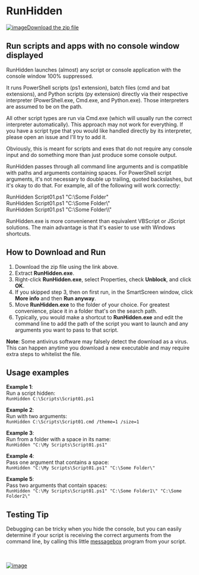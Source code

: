 # RunHidden

[![image](https://user-images.githubusercontent.com/79026235/152910441-59ba653c-5607-4f59-90c0-bc2851bf2688.png)Download the zip file](https://github.com/LesFerch/RunHidden/releases/download/1.1.1/RunHidden.zip)

## Run scripts and apps with no console window displayed

RunHidden launches (almost) any script or console application with the console window 100% suppressed.

It runs PowerShell scripts (ps1 extension), batch files (cmd and bat extensions), and Python scripts (py extension) directly via their respective interpreter (PowerShell.exe, Cmd.exe, and Python.exe). Those interpreters are assumed to be on the path.

All other script types are run via Cmd.exe (which will usually run the correct interpreter automatically). This approach may not work for everything. If you have a script type that you would like handled directly by its interpreter, please open an issue and I'll try to add it.

Obviously, this is meant for scripts and exes that do not require any console input and do something more than just produce some console output.

RunHidden passes through all command line arguments and is compatible with paths and arguments containing spaces. For PowerShell script arguments, it's not necessary to double up trailing, quoted backslashes, but it's okay to do that. For example, all of the following will work correctly:

RunHidden Script01.ps1 "C:\Some Folder"\
RunHidden Script01.ps1 "C:\Some Folder\\"\
RunHidden Script01.ps1 "C:\Some Folder\\\\"

RunHidden.exe is more convenienent than equivalent VBScript or JScript solutions. The main advantage is that it's easier to use with Windows shortcuts.

## How to Download and Run

1. Download the zip file using the link above.
2. Extract **RunHidden.exe**.
3. Right-click **RunHidden.exe**, select Properties, check **Unblock**, and click **OK**.
4. If you skipped step 3, then on first run, in the SmartScreen window, click **More info** and then **Run anyway**.
5. Move **RunHidden.exe** to the folder of your choice. For greatest convenience, place it in a folder that's on the search path.
6. Typically, you would make a shortcut to **RunHidden.exe** and edit the command line to add the path of the script you want to launch and any arguments you want to pass to that script.

**Note**: Some antivirus software may falsely detect the download as a virus. This can happen anytime you download a new executable and may require extra steps to whitelist the file.

## Usage examples

**Example 1**:\
Run a script hidden:\
`RunHidden C:\Scripts\Script01.ps1`

**Example 2**:\
Run with two arguments:\
`RunHidden C:\Scripts\Script01.cmd /theme=1 /size=1`

**Example 3**:\
Run from a folder with a space in its name:\
`RunHidden "C:\My Scripts\Script01.ps1"`

**Example 4**:\
Pass one argument that contains a space:\
`RunHidden "C:\My Scripts\Script01.ps1" "C:\Some Folder\"`

**Example 5**:\
Pass two arguments that contain spaces:\
`RunHidden "C:\My Scripts\Script01.ps1" "C:\Some Folder1\" "C:\Some Folder2\"`

## Testing Tip

Debugging can be tricky when you hide the console, but you can easily determine if your script is receiving the correct arguments from the command line, by calling this little [messagebox](https://github.com/cubiclesoft/messagebox-windows/tree/master) program from your script.

\
\
[![image](https://user-images.githubusercontent.com/79026235/153264696-8ec747dd-37ec-4fc1-89a1-3d6ea3259a95.png)](https://github.com/LesFerch/RunHidden)
